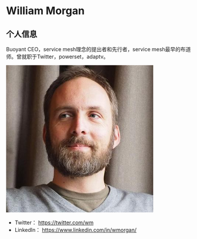 # William Morgan

## 个人信息

Buoyant CEO，service mesh理念的提出者和先行者，service mesh最早的布道师。曾就职于Twitter，powerset，adaptv。

![](images/william_morgan.jpeg)

- Twitter： https://twitter.com/wm
- LinkedIn： https://www.linkedin.com/in/wmorgan/
